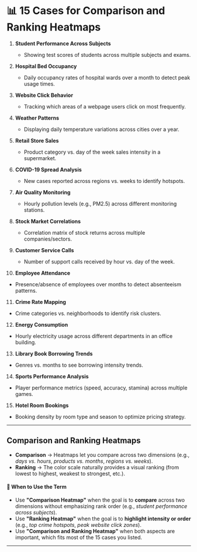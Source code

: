 # 📊 15 Cases for Comparison and Ranking Heatmaps

1. **Student Performance Across Subjects**

   * Showing test scores of students across multiple subjects and exams.

2. **Hospital Bed Occupancy**

   * Daily occupancy rates of hospital wards over a month to detect peak usage times.

3. **Website Click Behavior**

   * Tracking which areas of a webpage users click on most frequently.

4. **Weather Patterns**

   * Displaying daily temperature variations across cities over a year.

5. **Retail Store Sales**

   * Product category vs. day of the week sales intensity in a supermarket.

6. **COVID-19 Spread Analysis**

   * New cases reported across regions vs. weeks to identify hotspots.

7. **Air Quality Monitoring**

   * Hourly pollution levels (e.g., PM2.5) across different monitoring stations.

8. **Stock Market Correlations**

   * Correlation matrix of stock returns across multiple companies/sectors.

9. **Customer Service Calls**

   * Number of support calls received by hour vs. day of the week.

10. **Employee Attendance**

* Presence/absence of employees over months to detect absenteeism patterns.

11. **Crime Rate Mapping**

* Crime categories vs. neighborhoods to identify risk clusters.

12. **Energy Consumption**

* Hourly electricity usage across different departments in an office building.

13. **Library Book Borrowing Trends**

* Genres vs. months to see borrowing intensity trends.

14. **Sports Performance Analysis**

* Player performance metrics (speed, accuracy, stamina) across multiple games.

15. **Hotel Room Bookings**

* Booking density by room type and season to optimize pricing strategy.

---
## **Comparison and Ranking Heatmaps**

* **Comparison** → Heatmaps let you compare across two dimensions (e.g., *days vs. hours*, *products vs. months*, *regions vs. weeks*).
* **Ranking** → The color scale naturally provides a visual ranking (from lowest to highest, weakest to strongest, etc.).

#### 🔹 When to Use the Term

* Use **"Comparison Heatmap"** when the goal is to **compare** across two dimensions without emphasizing rank order (e.g., *student performance across subjects*).
* Use **"Ranking Heatmap"** when the goal is to **highlight intensity or order** (e.g., *top crime hotspots*, *peak website click zones*).
* Use **"Comparison and Ranking Heatmap"** when both aspects are important, which fits most of the 15 cases you listed.

---
